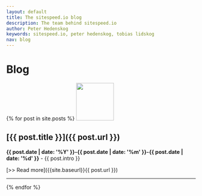 ```yaml
---
layout: default
title: The sitespeed.io blog
description: The team behind sitespeed.io
author: Peter Hedenskog
keywords: sitespeed.io, peter hedenskog, tobias lidskog
nav: blog
---
```


# Blog

{% for post in site.posts %}
  <img src="{{site.baseurl}}{{ post.authorimage }}" class="photo pull-left" width="100" height="100">

## [{{ post.title }}]({{ post.url }})

**{{ post.date | date: '%Y' }}-{{ post.date | date: '%m' }}-{{ post.date | date: '%d' }}** -
  {{ post.intro }}

  [>> Read more]({{site.baseurl}}{{ post.url }})

  * * *

{% endfor %}
